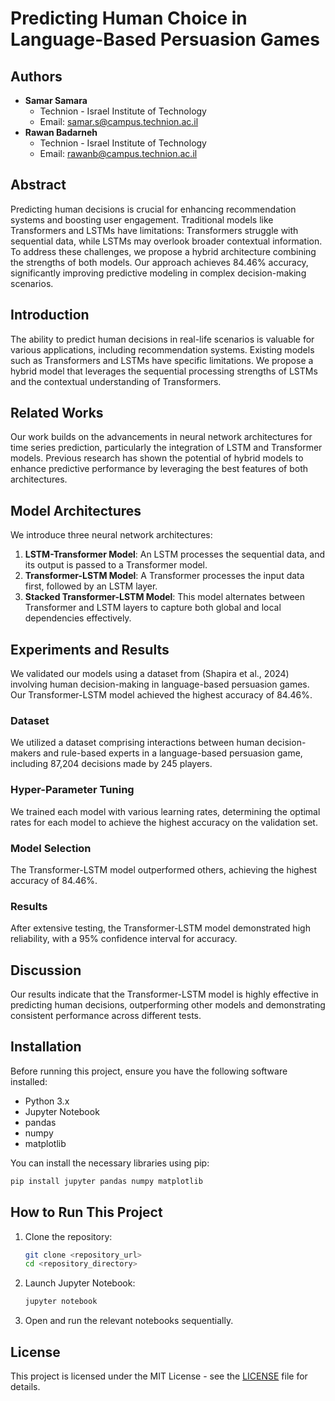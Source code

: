 
# Predicting Human Choice in Language-Based Persuasion Games

## Authors
- **Samar Samara**
  - Technion - Israel Institute of Technology
  - Email: [samar.s@campus.technion.ac.il](mailto:samar.s@campus.technion.ac.il)
- **Rawan Badarneh**
  - Technion - Israel Institute of Technology
  - Email: [rawanb@campus.technion.ac.il](mailto:rawanb@campus.technion.ac.il)

## Abstract
Predicting human decisions is crucial for enhancing recommendation systems and boosting user engagement. Traditional models like Transformers and LSTMs have limitations: Transformers struggle with sequential data, while LSTMs may overlook broader contextual information. To address these challenges, we propose a hybrid architecture combining the strengths of both models. Our approach achieves 84.46% accuracy, significantly improving predictive modeling in complex decision-making scenarios.

## Introduction
The ability to predict human decisions in real-life scenarios is valuable for various applications, including recommendation systems. Existing models such as Transformers and LSTMs have specific limitations. We propose a hybrid model that leverages the sequential processing strengths of LSTMs and the contextual understanding of Transformers.

## Related Works
Our work builds on the advancements in neural network architectures for time series prediction, particularly the integration of LSTM and Transformer models. Previous research has shown the potential of hybrid models to enhance predictive performance by leveraging the best features of both architectures.

## Model Architectures
We introduce three neural network architectures:
1. **LSTM-Transformer Model**: An LSTM processes the sequential data, and its output is passed to a Transformer model.
2. **Transformer-LSTM Model**: A Transformer processes the input data first, followed by an LSTM layer.
3. **Stacked Transformer-LSTM Model**: This model alternates between Transformer and LSTM layers to capture both global and local dependencies effectively.

## Experiments and Results
We validated our models using a dataset from (Shapira et al., 2024) involving human decision-making in language-based persuasion games. Our Transformer-LSTM model achieved the highest accuracy of 84.46%.

### Dataset
We utilized a dataset comprising interactions between human decision-makers and rule-based experts in a language-based persuasion game, including 87,204 decisions made by 245 players.

### Hyper-Parameter Tuning
We trained each model with various learning rates, determining the optimal rates for each model to achieve the highest accuracy on the validation set.

### Model Selection
The Transformer-LSTM model outperformed others, achieving the highest accuracy of 84.46%.

### Results
After extensive testing, the Transformer-LSTM model demonstrated high reliability, with a 95% confidence interval for accuracy.

## Discussion
Our results indicate that the Transformer-LSTM model is highly effective in predicting human decisions, outperforming other models and demonstrating consistent performance across different tests.

## Installation
Before running this project, ensure you have the following software installed:
- Python 3.x
- Jupyter Notebook
- pandas
- numpy
- matplotlib

You can install the necessary libraries using pip:
```sh
pip install jupyter pandas numpy matplotlib
```

## How to Run This Project
1. Clone the repository:
    ```sh
    git clone <repository_url>
    cd <repository_directory>
    ```
2. Launch Jupyter Notebook:
    ```sh
    jupyter notebook
    ```
3. Open and run the relevant notebooks sequentially.

## License
This project is licensed under the MIT License - see the [LICENSE](LICENSE) file for details.
